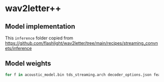 # wav2letter++

## Model implementation
This `inference` folder copied from https://github.com/flashlight/wav2letter/tree/main/recipes/streaming_convnets/inference


## Model weights
```bash
for f in acoustic_model.bin tds_streaming.arch decoder_options.json feature_extractor.bin language_model.bin lexicon.txt tokens.txt ; do wget http://dl.fbaipublicfiles.com/wav2letter/inference/examples/model/${f} ; done
```